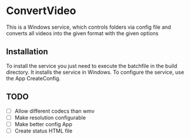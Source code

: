 ConvertVideo
============

This is a Windows service, which controls folders via config file and converts all videos into the given format with the given options

Installation
----

To install the service you just need to execute the batchfile in the build directory. It installs the service in Windows.
To configure the service, use the App CreateConfig.

TODO
----
- [ ] Allow different codecs than wmv
- [ ] Make resolution configurable
- [ ] Make better config App
- [ ] Create status HTML file
